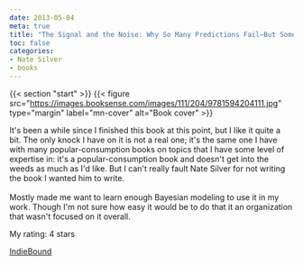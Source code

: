 ```yaml
---
date: 2013-05-04
meta: true
title: "The Signal and the Noise: Why So Many Predictions Fail—But Some Don't"
toc: false
categories:
- Nate Silver
- books
---
```


{{< section "start" >}}
{{< figure src="https://images.booksense.com/images/111/204/9781594204111.jpg" type="margin" label="mn-cover" alt="Book cover" >}}

It's been a while since I finished this book at this point, but I like it quite a bit. The only knock I have on it is not a real one; it's the same one I have with many popular-consumption books on topics that I have some level of expertise in: it's a popular-consumption book and doesn't get into the weeds as much as I'd like. But I can't really fault Nate Silver for not writing the book I wanted him to write.<br /><br />Mostly made me want to learn enough Bayesian modeling to use it in my work. Though I'm not sure how easy it would be to do that it an organization that wasn't focused on it overall.

My rating: 4 stars  

[IndieBound](https://www.indiebound.org/book/9781594204111)
